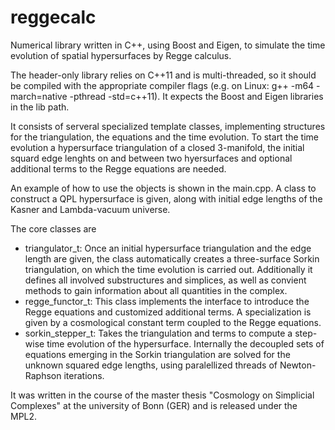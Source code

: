 reggecalc
=========

Numerical library written in C++, using Boost and Eigen, to simulate the time evolution of spatial hypersurfaces by Regge calculus.

The header-only library relies on C++11 and is multi-threaded, so it should be compiled with the appropriate compiler flags (e.g. on Linux: g++ -m64 -march=native -pthread -std=c++11). It expects the Boost and Eigen libraries in the lib path.

It consists of serveral specialized template classes, implementing structures for the triangulation, the equations and the time evolution. To start the time evolution a hypersurface triangulation of a closed 3-manifold, the initial squard edge lenghts on and between two hyersurfaces and optional additional terms to the Regge equations are needed.

An example of how to use the objects is shown in the main.cpp. A class to construct a QPL hypersurface is given, along with initial edge lengths of the Kasner and Lambda-vacuum universe.

The core classes are
- triangulator_t: 
Once an initial hypersurface triangulation and the edge length are given, the class automatically creates a three-surface Sorkin triangulation, on which the time evolution is carried out. Additionally it defines all involved substructures and simplices, as well as convient methods to gain information about all quantities in the complex.
- regge_functor_t:
This class implements the interface to introduce the Regge equations and customized additional terms. A specialization is given by a cosmological constant term coupled to the Regge equations.
- sorkin_stepper_t:
Takes the triangulation and terms to compute a step-wise time evolution of the hypersurface. Internally the decoupled sets of equations emerging in the Sorkin triangulation are solved for the unknown squared edge lengths, using paralellized threads of Newton-Raphson iterations.

It was written in the course of the master thesis "Cosmology on Simplicial Complexes" at the university of Bonn (GER) and is released under the MPL2.
